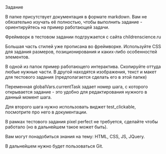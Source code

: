 Задание

В папке присутствует документация в формате markdown.
Вам не обязательно изучать её полностью, чтобы выполнить задание - ориентируйтесь на пример работающей задачи.

Фреймворк в тестовом задании подгружается с сайта childrenscience.ru

Большая часть стилей уже прописана во фреймворке.
Используйте CSS для задания размеров, позиционирования и каких-либо особенностей элементов.

В одной из папок пример работающего интерактива. Скопируйте оттуда любые нужные части.
В другой находятся изображения, текст и макет для тестового задания (предполагается сделать его в этой папке)

Переменная globalVars.currentTask задает номер шага, с которого открывается задание - это удобно для редактирования нужного в данный момент шага.

Для второго шага нужно использовать виджет test_clickable, посмотрите про него в документации.

В рамках тестового задания pixel perfect не требуется, сделайте чтобы работало (но в дальнейшем такое может быть).

Вам могут понадобиться знания на тему: HTML, CSS, JS, JQuery.

В дальнейшем нужно будет пользоваться Git.
